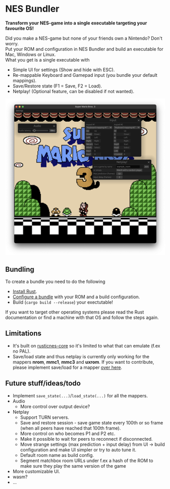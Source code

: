 # NES Bundler

**Transform your NES-game into a single executable targeting your favourite OS!**

Did you make a NES-game but none of your friends own a Nintendo? Don't worry.  
Put your ROM and configuration in NES Bundler and build an executable for Mac, Windows or Linux.  
What you get is a single executable with
* Simple UI for settings (Show and hide with ESC).
* Re-mappable Keyboard and Gamepad input (you bundle your default mappings).
* Save/Restore state (F1 = Save, F2 = Load).
* Netplay! (Optional feature, can be disabled if not wanted).

<p align="center">
  <img src="https://github.com/tedsteen/nes-bundler/blob/master/screenshot.png?raw=true" alt="Super Mario!"/>
</p>

## Bundling

To create a bundle you need to do the following
* [Install Rust](https://www.rust-lang.org/tools/install).
* [Configure a bundle](config/README.md) with your ROM and a build configuration.
* Build (`cargo build --release`) your exectutable!

If you want to target other operating systems please read the Rust documentation or find a machine with that OS and follow the steps again.

## Limitations

* It's built on [rusticnes-core](https://github.com/zeta0134/rusticnes-core) so it's limited to what that can emulate (f.ex no PAL).
* Save/load state and thus netplay is currently only working for the mappers **nrom**, **mmc1**, **mmc3** and **uxrom**. If you want to contribute, please implement save/load for a mapper [over here](https://github.com/tedsteen/rusticnes-core-for-nes-bundler/blob/master/src/mmc/mapper.rs#L41-L42).

## Future stuff/ideas/todo
* Implement `save_state(...)`/`load_state(...)` for all the mappers.
* Audio
  * More control over output device?
* Netplay
  * Support TURN servers.
  * Save and restore session - save game state every 100th or so frame (when all peers have reached that 100th frame).
  * More control on who becomes P1 and P2 etc.
  * Make it possible to wait for peers to reconnect if disconnected.
  * Move strange settings (max prediction + input delay) from UI -> build configuration and make UI simpler or try to auto tune it.
  * Default room name as build config.
  * Segment matchbox room URLs under f.ex a hash of the ROM to make sure they play the same version of the game
* More customizable UI.
* wasm?
* ...

